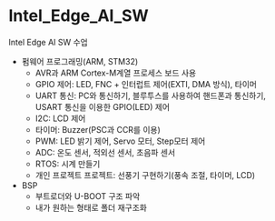 # Intel_Edge_AI_SW
Intel Edge AI SW 수업
* 펌웨어 프로그래밍(ARM, STM32)
  - AVR과 ARM Cortex-M계열 프로세스 보드 사용
  - GPIO 제어: LED, FNC + 인터럽트 제어(EXTI, DMA 방식), 타이머
  - UART 통신: PC와 통신하기, 블루투스를 사용하여 핸드폰과 통신하기, USART 통신을 이용한 GPIO(LED) 제어
  - I2C: LCD 제어
  - 타이머: Buzzer(PSC과 CCR를 이용)
  - PWM: LED 밝기 제어, Servo 모터, Step모터 제어
  - ADC: 온도 센서, 적외선 센서, 초음파 센서
  - RTOS: 시계 만들기
  - 개인 프로젝트 프로젝트: 선풍기 구현하기(풍속 조절, 타이머, LCD)
* BSP
  - 부트로더와 U-BOOT 구조 파악
  - 내가 원하는 형태로 폴더 재구조화

